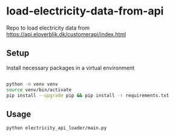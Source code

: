 # load-electricity-data-from-api
Repo to load electricity data from https://api.eloverblik.dk/customerapi/index.html

## Setup

Install necessary packages in a virtual environment

```bash

python -m venv venv
source venv/bin/activate
pip install --upgrade pip && pip install -r requirements.txt
```

## Usage

```bash
python electricity_api_loader/main.py
```

